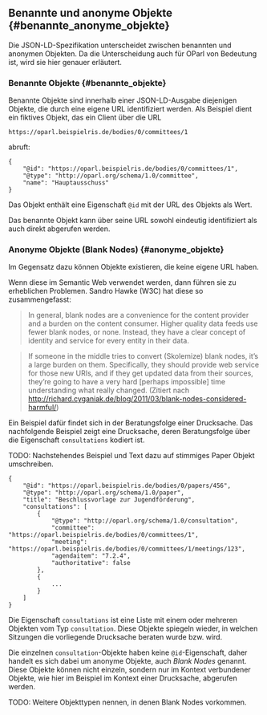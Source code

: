 Benannte und anonyme Objekte  {#benannte_anonyme_objekte}
----------------------------

Die JSON-LD-Spezifikation unterscheidet zwischen benannten und anonymen
Objekten. Da die Unterscheidung auch für OParl von Bedeutung ist, wird
sie hier genauer erläutert.

### Benannte Objekte  {#benannte_objekte}

Benannte Objekte sind innerhalb einer JSON-LD-Ausgabe diejenigen Objekte,
die durch eine eigene URL identifiziert werden. Als Beispiel dient ein
fiktives Objekt, das ein Client über die URL

    https://oparl.beispielris.de/bodies/0/committees/1

abruft:

~~~~~  {#benanntanonym_ex1 .json}
{
    "@id": "https://oparl.beispielris.de/bodies/0/committees/1",
    "@type": "http://oparl.org/schema/1.0/committee",
    "name": "Hauptausschuss"
}
~~~~~

Das Objekt enthält eine Eigenschaft `@id` mit der URL des Objekts
als Wert.

Das benannte Objekt kann über seine URL sowohl eindeutig identifiziert
als auch direkt abgerufen werden.

### Anonyme Objekte (Blank Nodes) {#anonyme_objekte}

Im Gegensatz dazu können Objekte existieren, die keine eigene URL haben.

Wenn diese im Semantic Web verwendet werden, dann führen sie zu erheblichen Problemen. Sandro Hawke (W3C) hat diese so zusammengefasst:

> In general, blank nodes are a convenience for the content provider and a
burden on the content consumer. Higher quality data feeds use fewer
blank nodes, or none. Instead, they have a clear concept of identity
and service for every entity in their data.

> If someone in the middle tries to convert (Skolemize) blank nodes, it’s
a large burden on them. Specifically, they should provide web service
for those new URIs, and if they get updated data from their sources,
they’re going to have a very hard [perhaps impossible] time
understanding what really changed. (Zitiert nach http://richard.cyganiak.de/blog/2011/03/blank-nodes-considered-harmful/)

Ein Beispiel dafür findet sich in der Beratungsfolge einer Drucksache. Das nachfolgende Beispiel zeigt eine Drucksache, deren Beratungsfolge
über die Eigenschaft `consultations` kodiert ist.

TODO: Nachstehendes Beispiel und Text dazu auf stimmiges Paper Objekt
umschreiben.

~~~~~  {#benanntanonym_ex2 .json}
{
    "@id": "https://oparl.beispielris.de/bodies/0/papers/456",
    "@type": "http://oparl.org/schema/1.0/paper",
    "title": "Beschlussvorlage zur Jugendförderung",
    "consultations": [
    	{
    		"@type": "http://oparl.org/schema/1.0/consultation",
    		"committee": "https://oparl.beispielris.de/bodies/0/committees/1",
    		"meeting": "https://oparl.beispielris.de/bodies/0/committees/1/meetings/123",
    		"agendaitem": "7.2.4",
    		"authoritative": false
    	},
    	{
    		...
    	}
    ]
}
~~~~~

Die Eigenschaft `consultations` ist eine Liste mit einem oder mehreren
Objekten vom Typ `consultation`. Diese Objekte spiegeln wieder, in welchen 
Sitzungen die vorliegende Drucksache beraten wurde bzw. wird.

Die einzelnen `consultation`-Objekte haben keine `@id`-Eigenschaft, daher
handelt es sich dabei um anonyme Objekte, auch *Blank Nodes* genannt. Diese
Objekte können nicht einzeln, sondern nur im Kontext verbundener Objekte, wie
hier im Beispiel im Kontext einer Drucksache, abgerufen werden.

TODO: Weitere Objekttypen nennen, in denen Blank Nodes vorkommen.
